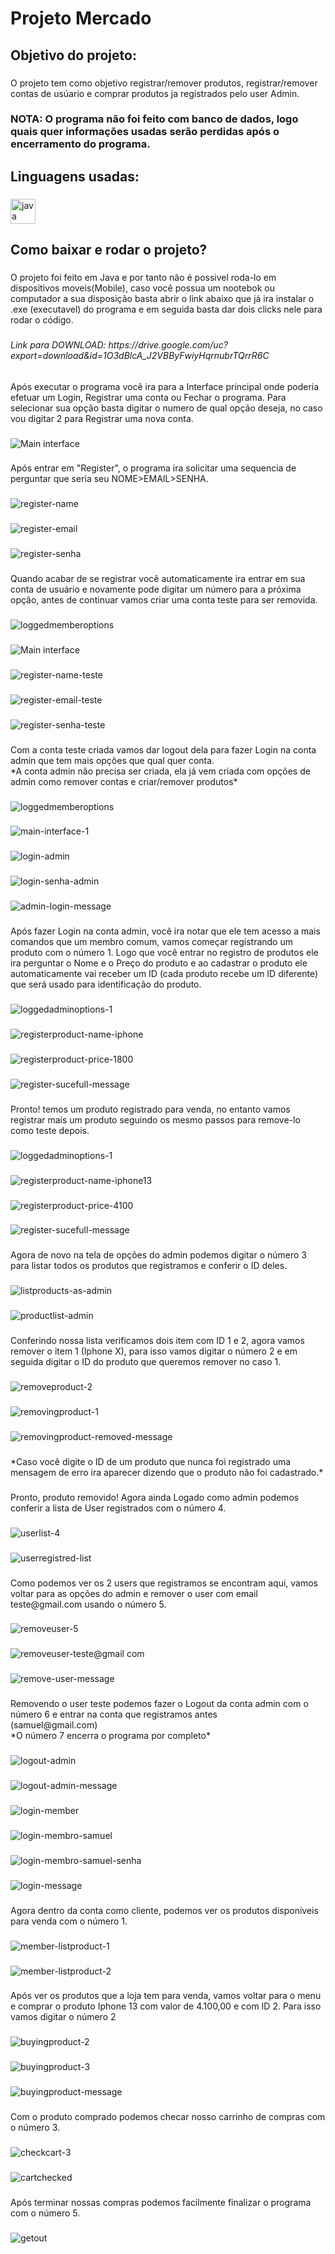 <h1 align="left">Projeto Mercado</h1>

###

<h2 align="left">Objetivo do projeto:</h2>

###

<p align="left">O projeto tem como objetivo registrar/remover produtos, registrar/remover contas de usúario e comprar produtos ja registrados pelo user Admin.</p>

###

<h3 align="left">NOTA: O programa não foi feito com banco de dados, logo quais quer informações usadas serão perdidas após o encerramento do programa.</h3>

###

<h2 align="left">Linguagens usadas:</h2>

###

<div align="left">
  <img src="https://skillicons.dev/icons?i=java" height="40" alt="java logo"  />
</div>

###

<h2 align="left">Como baixar e rodar o projeto?</h2>

###

<p align="left">O projeto foi feito em Java e por tanto não é possivel roda-lo em dispositivos moveis(Mobile), caso você possua um nootebok ou computador a sua disposição basta abrir o link abaixo que já ira instalar o .exe (executavel) do programa e em seguida basta dar dois clicks nele para rodar o código.</p>

###

<h6 align="left">Link para DOWNLOAD: https://drive.google.com/uc?export=download&id=1O3dBlcA_J2VBByFwiyHqrnubrTQrrR6C</h6>

###

<p align="left">Após executar o programa você ira para a Interface principal onde poderia efetuar um Login, Registrar uma conta ou Fechar o programa. Para selecionar sua opção basta digitar o numero de qual opção deseja, no caso vou digitar 2 para Registrar uma nova conta.</p>

###

![Main interface](https://github.com/SamuelBozza/projetoMercado/assets/102820398/3f38eaf1-2a10-4582-9e93-6c1b62cdf612)

###

<p align="left">Após entrar em "Register", o programa ira solicitar uma sequencia de perguntar que seria seu NOME>EMAIL>SENHA.</p>

###

![register-name](https://github.com/SamuelBozza/projetoMercado/assets/102820398/fb234580-6f26-451d-be17-13b70fb2e029)

###

![register-email](https://github.com/SamuelBozza/projetoMercado/assets/102820398/47d1170b-1851-436e-b762-09adbceb7b9d)

###

![register-senha](https://github.com/SamuelBozza/projetoMercado/assets/102820398/713a3294-a5ff-4f7e-9f72-3ab510212c97)

###

<p align="left">Quando acabar de se registrar você automaticamente ira entrar em sua conta de usuário e novamente pode digitar um número para a próxima opção, antes de continuar vamos criar uma conta teste para ser removida.</p>

###

![loggedmemberoptions](https://github.com/SamuelBozza/projetoMercado/assets/102820398/7a6408f9-554e-4155-97e9-9ca404ae3338)

###

![Main interface](https://github.com/SamuelBozza/projetoMercado/assets/102820398/3f38eaf1-2a10-4582-9e93-6c1b62cdf612)

###

![register-name-teste](https://github.com/SamuelBozza/projetoMercado/assets/102820398/1ed34d58-2bc9-4471-b7b8-8ec90cd86949)

###

![register-email-teste](https://github.com/SamuelBozza/projetoMercado/assets/102820398/501882de-ecb4-4e7c-98b6-62bb177c80cc)

###

![register-senha-teste](https://github.com/SamuelBozza/projetoMercado/assets/102820398/fbbde447-93c5-4b9c-a3a5-2ca4a97ac3a2)

###

<p align="left">Com a conta teste criada vamos dar logout dela para fazer Login na conta admin que tem mais opções que qual quer conta.<br>*A conta admin não precisa ser criada, ela já vem criada com opções de admin como remover contas e criar/remover produtos*</p>

###

![loggedmemberoptions](https://github.com/SamuelBozza/projetoMercado/assets/102820398/7a6408f9-554e-4155-97e9-9ca404ae3338)

###

![main-interface-1](https://github.com/SamuelBozza/projetoMercado/assets/102820398/a6dbbfca-d45d-474a-9015-48e4eeb20510)

###

![login-admin](https://github.com/SamuelBozza/projetoMercado/assets/102820398/447ef8b4-3002-486b-aad9-4d1f6a528446)

###

![login-senha-admin](https://github.com/SamuelBozza/projetoMercado/assets/102820398/6c7056c5-3aa4-4077-a8b0-3cddce2d56af)

###

![admin-login-message](https://github.com/SamuelBozza/projetoMercado/assets/102820398/cfad45b1-fbe6-4bd8-9fc4-efe90670c0df)

###

<p align="left">Após fazer Login na conta admin, você ira notar que ele tem acesso a mais comandos que um membro comum, vamos começar registrando um produto com o número 1. Logo que você entrar no registro de produtos ele ira perguntar o Nome e o Preço do produto e ao cadastrar o produto ele automaticamente vai receber um ID (cada produto recebe um ID diferente) que será usado para identificação do produto.</p>

###

![loggedadminoptions-1](https://github.com/SamuelBozza/projetoMercado/assets/102820398/4763212a-1f81-4c9b-9442-a714f680e60d)

###

![registerproduct-name-iphone](https://github.com/SamuelBozza/projetoMercado/assets/102820398/ffe11acb-a0c2-465f-8b4c-08b1706e6ed7)

###

![registerproduct-price-1800](https://github.com/SamuelBozza/projetoMercado/assets/102820398/10ae0cca-b696-4593-96f6-7802c88c0da8)

###

![register-sucefull-message](https://github.com/SamuelBozza/projetoMercado/assets/102820398/a8b0dcb2-c9f9-4907-aa94-be39cada38a8)

###

<p align="left">Pronto! temos um produto registrado para venda, no entanto vamos registrar mais um produto seguindo os mesmo passos para remove-lo como teste depois.</p>

###

![loggedadminoptions-1](https://github.com/SamuelBozza/projetoMercado/assets/102820398/4763212a-1f81-4c9b-9442-a714f680e60d)

###

![registerproduct-name-iphone13](https://github.com/SamuelBozza/projetoMercado/assets/102820398/ac7d3f50-2855-4b84-8567-b0cfb9175250)

###

![registerproduct-price-4100](https://github.com/SamuelBozza/projetoMercado/assets/102820398/6a281455-ebc7-4dbf-a1ff-46e350124aaf)

###

![register-sucefull-message](https://github.com/SamuelBozza/projetoMercado/assets/102820398/a8b0dcb2-c9f9-4907-aa94-be39cada38a8)

###

<p align="left">Agora de novo na tela de opções do admin podemos digitar o número 3 para listar todos os produtos que registramos e conferir o ID deles.</p>

###

![listproducts-as-admin](https://github.com/SamuelBozza/projetoMercado/assets/102820398/7bdf8481-9301-4a2d-84ab-63dfe6b814d0)

###

![productlist-admin](https://github.com/SamuelBozza/projetoMercado/assets/102820398/0c0b42b9-9795-4111-a706-d87364a75f9e)

###

<p align="left">Conferindo nossa lista verificamos dois item com ID 1 e 2, agora vamos remover o item 1 (Iphone X), para isso vamos digitar o número 2 e em seguida digitar o ID do produto que queremos remover no caso 1.</p>

###

![removeproduct-2](https://github.com/SamuelBozza/projetoMercado/assets/102820398/38039d2c-56ff-480f-96b8-9cc14ec24290)

###

![removingproduct-1](https://github.com/SamuelBozza/projetoMercado/assets/102820398/5820205a-f0d5-4e43-bd41-b76bd5279553)

###

![removingproduct-removed-message](https://github.com/SamuelBozza/projetoMercado/assets/102820398/0af93f13-66be-452a-b60a-014786ef8966)

###

<p align="left">*Caso você digite o ID de um produto que nunca foi registrado uma mensagem de erro ira aparecer dizendo que o produto não foi cadastrado.*</p>

###

<p align="left">Pronto, produto removido! Agora ainda Logado como admin podemos conferir a lista de User registrados com o número 4.</p>

###

![userlist-4](https://github.com/SamuelBozza/projetoMercado/assets/102820398/78f5cc5a-15d1-4ee7-aa8a-c4a7a2a5df56)

###

![userregistred-list](https://github.com/SamuelBozza/projetoMercado/assets/102820398/b7414e10-3ea8-4476-a180-4003c1976c57)

###

<p align="left">Como podemos ver os 2 users que registramos se encontram aqui, vamos voltar para as opções do admin e remover o user com email teste@gmail.com usando o número 5.</p>

###

![removeuser-5](https://github.com/SamuelBozza/projetoMercado/assets/102820398/57b78e47-52f2-404e-a091-c7f14a805c65)

###

![removeuser-teste@gmail com](https://github.com/SamuelBozza/projetoMercado/assets/102820398/4ca12db9-e888-4c0c-9892-34aba91fe0b5)

###

![remove-user-message](https://github.com/SamuelBozza/projetoMercado/assets/102820398/898d8192-ba1f-4c83-bdfa-17c105bb0a26)

###

<p align="left">Removendo o user teste podemos fazer o Logout da conta admin com o número 6 e entrar na conta que registramos antes<br>(samuel@gmail.com)<br>*O número 7 encerra o programa por completo*</p>

###

![logout-admin](https://github.com/SamuelBozza/projetoMercado/assets/102820398/56b92ea4-53c1-4aea-bf87-bcffa6564124)

###

![logout-admin-message](https://github.com/SamuelBozza/projetoMercado/assets/102820398/23786132-3221-453b-803c-7272938ff7ae)

###

![login-member](https://github.com/SamuelBozza/projetoMercado/assets/102820398/a66be0bf-d25b-4010-a0f2-71c89220219a)

###

![login-membro-samuel](https://github.com/SamuelBozza/projetoMercado/assets/102820398/61b88ae9-7d82-4158-97da-99de732e8471)

###

![login-membro-samuel-senha](https://github.com/SamuelBozza/projetoMercado/assets/102820398/732a1ff0-2261-4233-8bf9-a5df1792d4c1)

###

![login-message](https://github.com/SamuelBozza/projetoMercado/assets/102820398/67ecd7ae-74aa-44d9-a727-246f54e7ceab)

###

<p align="left">Agora dentro da conta como cliente, podemos ver os produtos disponíveis para venda com o número 1.</p>

###

![member-listproduct-1](https://github.com/SamuelBozza/projetoMercado/assets/102820398/1966eac2-eb01-4966-8dcf-8a6bfb7695be)

###

![member-listproduct-2](https://github.com/SamuelBozza/projetoMercado/assets/102820398/ed09b952-90b3-4390-bddc-a06aa6a09f10)

###

<p align="left">Após ver os produtos que a loja tem para venda, vamos voltar para o menu e comprar o produto Iphone 13 com valor de 4.100,00 e com ID 2. Para isso vamos digitar o número 2</p>

###

![buyingproduct-2](https://github.com/SamuelBozza/projetoMercado/assets/102820398/edc8725b-25e5-4e9c-ab0e-70839439b512)

###

![buyingproduct-3](https://github.com/SamuelBozza/projetoMercado/assets/102820398/872e5d1b-0c13-4e7d-9f9d-be03e7eeaeda)

###

![buyingproduct-message](https://github.com/SamuelBozza/projetoMercado/assets/102820398/3db7ee74-7f39-44b0-9f50-e38813a5d524)

###

<p align="left">Com o produto comprado podemos checar nosso carrinho de compras com o número 3.</p>

###

![checkcart-3](https://github.com/SamuelBozza/projetoMercado/assets/102820398/7c8e2b64-8629-4b4a-a6c4-57224552f1d2)

###

![cartchecked](https://github.com/SamuelBozza/projetoMercado/assets/102820398/c00ea119-c1b2-4f36-b397-cfb7dd3c8ef0)

###

<p align="left">Após terminar nossas compras podemos facilmente finalizar o programa com o número 5.</p>

###

![getout](https://github.com/SamuelBozza/projetoMercado/assets/102820398/0768bcbd-9fbb-430d-857d-917f8b3e5129)

###
